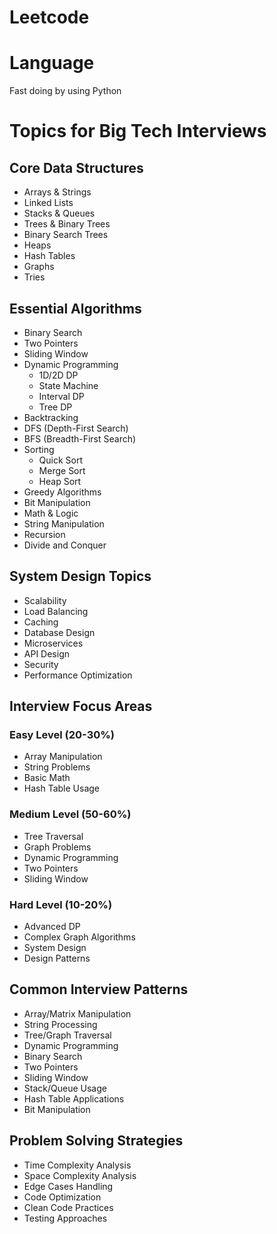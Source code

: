 # Leetcode

# Language
Fast doing by using Python 

# Topics for Big Tech Interviews

## Core Data Structures
- Arrays & Strings
- Linked Lists
- Stacks & Queues
- Trees & Binary Trees
- Binary Search Trees
- Heaps
- Hash Tables
- Graphs
- Tries

## Essential Algorithms
- Binary Search
- Two Pointers
- Sliding Window
- Dynamic Programming
  - 1D/2D DP
  - State Machine
  - Interval DP
  - Tree DP
- Backtracking
- DFS (Depth-First Search)
- BFS (Breadth-First Search)
- Sorting
  - Quick Sort
  - Merge Sort
  - Heap Sort
- Greedy Algorithms
- Bit Manipulation
- Math & Logic
- String Manipulation
- Recursion
- Divide and Conquer

## System Design Topics
- Scalability
- Load Balancing
- Caching
- Database Design
- Microservices
- API Design
- Security
- Performance Optimization

## Interview Focus Areas
### Easy Level (20-30%)
- Array Manipulation
- String Problems
- Basic Math
- Hash Table Usage

### Medium Level (50-60%)
- Tree Traversal
- Graph Problems
- Dynamic Programming
- Two Pointers
- Sliding Window

### Hard Level (10-20%)
- Advanced DP
- Complex Graph Algorithms
- System Design
- Design Patterns

## Common Interview Patterns
- Array/Matrix Manipulation
- String Processing
- Tree/Graph Traversal
- Dynamic Programming
- Binary Search
- Two Pointers
- Sliding Window
- Stack/Queue Usage
- Hash Table Applications
- Bit Manipulation

## Problem Solving Strategies
- Time Complexity Analysis
- Space Complexity Analysis
- Edge Cases Handling
- Code Optimization
- Clean Code Practices
- Testing Approaches
